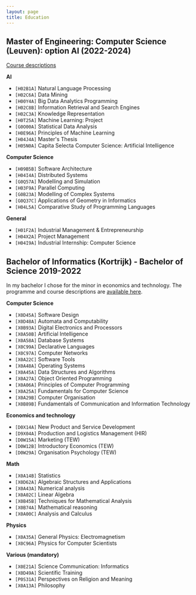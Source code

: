 ```yaml
---
layout: page
title: Education
---
```


## Master of Engineering: Computer Science (Leuven): option AI (2022-2024)
[Course descriptions](https://onderwijsaanbod.kuleuven.be/opleidingen/n/SC_51230411.htm#bl=all)


**AI**
- `[H02B1A]` Natural Language Processing
- `[H02C6A]` Data Mining
- `[H00Y4A]` Big Data Analytics Programming
- `[H02C8B]` Information Retrieval and Search Engines
- `[H02C3A]` Knowledge Representation
- `[H0T25A]` Machine Learning: Project
- `[G0O00A]` Statistical Data Analysis
- `[H0E96A]` Principles of Machine Learning
- `[H04J4A]` Master's Thesis
- `[H05N0A]` Capita Selecta Computer Science: Artificial Intelligence


**Computer Science**
- `[H09B5B]` Software Architecture
- `[H04I4A]` Distributed Systems
- `[G0Q57A]` Modelling and Simulation
- `[H03F9A]` Parallel Computing
- `[G0B23A]` Modelling of Complex Systems
- `[G0Q37C]` Applications of Geometry in Informatics
- `[H04L5A]` Comparative Study of Programming Languages

**General**
- `[H01F2A]` Industrial Management & Entrepreneurship
- `[H04X2A]` Project Management
- `[H04I9A]` Industrial Internship: Computer Science

## Bachelor of Informatics (Kortrijk) - Bachelor of Science 2019-2022

In my bachelor I chose for the minor in economics and technology. The programme and course descriptions are [available here](https://onderwijsaanbod.kuleuven.be/2019/opleidingen/n/SC_55031767.htm#bl=all).


**Computer Science**
- `[X0D45A]` Software Design
- `[X0D48A]` Automata and Computability
- `[X0B93A]` Digital Electronics and Processors
- `[X0A50B]` Artificial Intelligence
- `[X0A58A]` Database Systems
- `[X0C99A]` Declarative Languages
- `[X0C97A]` Computer Networks
- `[X0A22C]` Software Tools
- `[X0A48A]` Operating Systems
- `[X0A45A]` Data Structures and Algorithms
- `[X0A27A]` Object Oriented Programming
- `[X0A06A]` Principles of Computer Programming
- `[X0A25A]` Fundamentals for Computer Science
- `[X0A29B]` Computer Organisation
- `[X0B89B]` Fundamentals of Communication and Information Technology

**Economics and technology**
- `[D0X14A]` New Product and Service Development
- `[D9X04A]` Production and Logistics Management (HIR)
- `[D0W15A]` Marketing (TEW)
- `[D0W12B]` Introductory Economics (TEW)
- `[D0W29A]` Organisation Psychology (TEW)

**Math**
- `[X0A14B]` Statistics
- `[X0D62A]` Algebraic Structures and Applications
- `[X0A43A]` Numerical analysis
- `[X0A02C]` Linear Algebra
- `[X0B45B]` Techniques for Mathematical Analysis
- `[X0B74A]` Mathematical reasoning
- `[X0A00C]` Analysis and Calculus

**Physics**
- `[X0A35A]` General Physics: Electromagnetism
- `[X0C96A]` Physics for Computer Scientists

**Various (mandatory)**
- `[X0E21A]` Science Communication: Informatics
- `[X0D49A]` Scientific Training
- `[P0S31A]` Perspectives on Religion and Meaning
- `[X0A13A]` Philosophy
